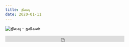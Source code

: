 ```yaml
---
title: நிலவு
date: 2020-01-11
---
```

![நிலவு - நவிலன்](/$relToAbs("moon.jpg")$)

<!--more-->

<div class="row sound-cloud">
<iframe width="75%" height="20" scrolling="no" frameborder="no" allow="autoplay" src="https://w.soundcloud.com/player/?url=https%3A//api.soundcloud.com/tracks/741611845&color=%23c07cd4&inverse=true&auto_play=false&show_user=true"></iframe>
</div>
